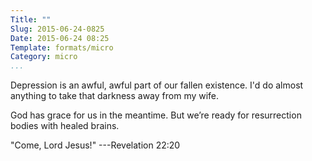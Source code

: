 ```yaml
---
Title: ""
Slug: 2015-06-24-0825
Date: 2015-06-24 08:25
Template: formats/micro
Category: micro
...
```


Depression is an awful, awful part of our fallen existence. I'd do almost
anything to take that darkness away from my wife.

God has grace for us in the meantime. But we’re ready for resurrection bodies
with healed brains.

"Come, Lord Jesus!" ---Revelation 22:20
